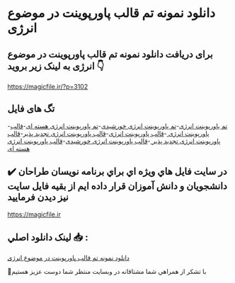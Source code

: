 # دانلود نمونه تم قالب پاورپوینت در موضوع انرژی

## برای دریافت دانلود نمونه تم قالب پاورپوینت در موضوع انرژی به لینک زیر بروید 👇

https://magicfile.ir/?p=3102

## تگ های فایل

-[تم پاورپوینت انرژی](https://magicfile.ir/product/%d9%86%d9%85%d9%88%d9%86%d9%87-%d8%aa%d9%85-%d9%82%d8%a7%d9%84%d8%a8-%d9%be%d8%a7%d9%88%d8%b1%d9%be%d9%88%db%8c%d9%86%d8%aa-%d8%af%d8%b1-%d9%85%d9%88%d8%b6%d9%88%d8%b9-%d8%a7%d9%86%d8%b1%da%98%db%8c/)-[تم پاورپوینت انرژی خورشیدی](https://magicfile.ir/product/%d9%86%d9%85%d9%88%d9%86%d9%87-%d8%aa%d9%85-%d9%82%d8%a7%d9%84%d8%a8-%d9%be%d8%a7%d9%88%d8%b1%d9%be%d9%88%db%8c%d9%86%d8%aa-%d8%af%d8%b1-%d9%85%d9%88%d8%b6%d9%88%d8%b9-%d8%a7%d9%86%d8%b1%da%98%db%8c/)-[تم پاورپوینت انرژی هسته ای](https://magicfile.ir/product/%d9%86%d9%85%d9%88%d9%86%d9%87-%d8%aa%d9%85-%d9%82%d8%a7%d9%84%d8%a8-%d9%be%d8%a7%d9%88%d8%b1%d9%be%d9%88%db%8c%d9%86%d8%aa-%d8%af%d8%b1-%d9%85%d9%88%d8%b6%d9%88%d8%b9-%d8%a7%d9%86%d8%b1%da%98%db%8c/)-[قالب پاورپوینت انرژی ](https://magicfile.ir/product/%d9%86%d9%85%d9%88%d9%86%d9%87-%d8%aa%d9%85-%d9%82%d8%a7%d9%84%d8%a8-%d9%be%d8%a7%d9%88%d8%b1%d9%be%d9%88%db%8c%d9%86%d8%aa-%d8%af%d8%b1-%d9%85%d9%88%d8%b6%d9%88%d8%b9-%d8%a7%d9%86%d8%b1%da%98%db%8c/)-[قالب پاورپوینت انرژی](https://magicfile.ir/product/%d9%86%d9%85%d9%88%d9%86%d9%87-%d8%aa%d9%85-%d9%82%d8%a7%d9%84%d8%a8-%d9%be%d8%a7%d9%88%d8%b1%d9%be%d9%88%db%8c%d9%86%d8%aa-%d8%af%d8%b1-%d9%85%d9%88%d8%b6%d9%88%d8%b9-%d8%a7%d9%86%d8%b1%da%98%db%8c/)-[قالب پاورپوینت انرژی تجدید پذیر](https://magicfile.ir/product/%d9%86%d9%85%d9%88%d9%86%d9%87-%d8%aa%d9%85-%d9%82%d8%a7%d9%84%d8%a8-%d9%be%d8%a7%d9%88%d8%b1%d9%be%d9%88%db%8c%d9%86%d8%aa-%d8%af%d8%b1-%d9%85%d9%88%d8%b6%d9%88%d8%b9-%d8%a7%d9%86%d8%b1%da%98%db%8c/)-[قالب پاورپوینت انرژی تجدید پذیر ](https://magicfile.ir/product/%d9%86%d9%85%d9%88%d9%86%d9%87-%d8%aa%d9%85-%d9%82%d8%a7%d9%84%d8%a8-%d9%be%d8%a7%d9%88%d8%b1%d9%be%d9%88%db%8c%d9%86%d8%aa-%d8%af%d8%b1-%d9%85%d9%88%d8%b6%d9%88%d8%b9-%d8%a7%d9%86%d8%b1%da%98%db%8c/)-[قالب پاورپوینت انرژی خورشیدی](https://magicfile.ir/product/%d9%86%d9%85%d9%88%d9%86%d9%87-%d8%aa%d9%85-%d9%82%d8%a7%d9%84%d8%a8-%d9%be%d8%a7%d9%88%d8%b1%d9%be%d9%88%db%8c%d9%86%d8%aa-%d8%af%d8%b1-%d9%85%d9%88%d8%b6%d9%88%d8%b9-%d8%a7%d9%86%d8%b1%da%98%db%8c/)-[قالب پاورپوینت انرژی هسته ای](https://magicfile.ir/product/%d9%86%d9%85%d9%88%d9%86%d9%87-%d8%aa%d9%85-%d9%82%d8%a7%d9%84%d8%a8-%d9%be%d8%a7%d9%88%d8%b1%d9%be%d9%88%db%8c%d9%86%d8%aa-%d8%af%d8%b1-%d9%85%d9%88%d8%b6%d9%88%d8%b9-%d8%a7%d9%86%d8%b1%da%98%db%8c/)

## ✔️ در سايت فايل هاي ويژه اي براي برنامه نويسان طراحان دانشجويان و دانش آموزان قرار داده ايم از بقيه فايل سايت نيز ديدن فرماييد

https://magicfile.ir


## لينک دانلود اصلي 📥 :

[دانلود نمونه تم قالب پاورپوینت در موضوع انرژی](https://magicfile.ir/product/%d9%86%d9%85%d9%88%d9%86%d9%87-%d8%aa%d9%85-%d9%82%d8%a7%d9%84%d8%a8-%d9%be%d8%a7%d9%88%d8%b1%d9%be%d9%88%db%8c%d9%86%d8%aa-%d8%af%d8%b1-%d9%85%d9%88%d8%b6%d9%88%d8%b9-%d8%a7%d9%86%d8%b1%da%98%db%8c/) 


🙏با تشکر از همراهي شما مشتاقانه در وبسایت منتظر شما دوست عزیز هستیم


